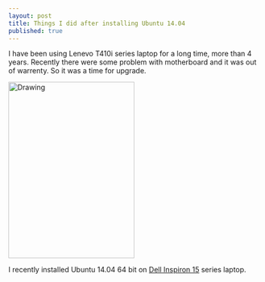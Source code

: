 ```yaml
---
layout: post
title: Things I did after installing Ubuntu 14.04
published: true
---
```


I have been using Lenevo T410i series laptop for a long time, more than 4 years. Recently there were some problem with motherboard and
it was out of warrenty. So it was a time for upgrade.

<img src="{{ site.baseurl }}/images/lenevo_t410jpg.jpg" alt="Drawing" style="width: 250px; height: 350px "/>
<!--more-->

I recently installed Ubuntu 14.04 64 bit on [Dell Inspiron 15](http://www.flipkart.com/dell-inspiron-15-laptop-4th-gen-ci7-8gb-1tb-win8-2gb-graph/p/itmdpzjm3hyzfbfg?pid=COMDPZJC9STYFRP9) series laptop.


